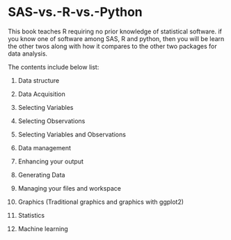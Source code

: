 # SAS-vs.-R-vs.-Python

This book teaches R requiring no prior knowledge of statistical software. if you know one of software among SAS, R and python, then you will be learn the other twos along with how it compares to the other two packages for data analysis.

The contents include below list:

1. Data structure

2. Data Acquisition

3. Selecting Variables

4. Selecting Observations

5. Selecting Variables and Observations

6. Data management
7. Enhancing your output
8. Generating Data
9. Managing your files and workspace
10. Graphics \(Traditional graphics and graphics with ggplot2\)
11. Statistics
12. Machine learning



